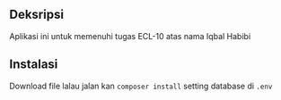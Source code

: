 ## Deksripsi
Aplikasi ini untuk memenuhi tugas ECL-10 atas nama Iqbal Habibi
## Instalasi
Download file lalau jalan kan ``composer install`` setting database di   ``.env`` 
